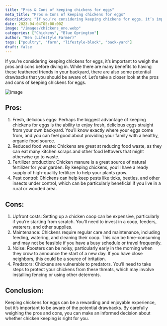 ```yaml
---
title: "Pros & Cons of keeping chickens for eggs"
meta_title: "Pros & Cons of keeping chickens for eggs"
description: "If you’re considering keeping chickens for eggs, it’s important to weigh the pros and cons before diving in. While..."
date: 2023-04-04T05:00:00Z
image: "/images/chickens_one.webp"
categories: ["Chickens", "Blue Oprington"]
author: "Ben (Lifestyle Farmer)"
tags: ["poultry", "farm", "lifestyle-block", "back-yard"]
draft: false
---
```


If you’re considering keeping chickens for eggs, it’s important to weigh the pros and cons before diving in. While there are many benefits to having these feathered friends in your backyard, there are also some potential drawbacks that you should be aware of. Let’s take a closer look at the pros and cons of keeping chickens for eggs.

![image](/images/chickens_one.webp)

## Pros:

1. Fresh, delicious eggs: Perhaps the biggest advantage of keeping chickens for eggs is the ability to enjoy fresh, delicious eggs straight from your own backyard. You’ll know exactly where your eggs come from, and you can feel good about providing your family with a healthy, organic food source.
2. Reduced food waste: Chickens are great at reducing food waste, as they can eat many kitchen scraps and other food leftovers that might otherwise go to waste.
3. Fertilizer production: Chicken manure is a great source of natural fertilizer for your garden. By keeping chickens, you’ll have a ready supply of high-quality fertilizer to help your plants grow.
4. Pest control: Chickens can help keep pests like ticks, beetles, and other insects under control, which can be particularly beneficial if you live in a rural or wooded area.

## Cons:

1. Upfront costs: Setting up a chicken coop can be expensive, particularly if you’re starting from scratch. You’ll need to invest in a coop, feeders, waterers, and other supplies.
2. Maintenance: Chickens require regular care and maintenance, including feeding, watering, and cleaning their coop. This can be time-consuming and may not be feasible if you have a busy schedule or travel frequently.
3. Noise: Roosters can be noisy, particularly early in the morning when they crow to announce the start of a new day. If you have close neighbors, this could be a source of irritation.
4. Predators: Chickens are vulnerable to predators. You’ll need to take steps to protect your chickens from these threats, which may involve installing fencing or using other deterrents.

## Conclusion: 
Keeping chickens for eggs can be a rewarding and enjoyable experience, but it’s important to be aware of the potential drawbacks. By carefully weighing the pros and cons, you can make an informed decision about whether chicken keeping is right for you.